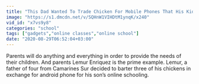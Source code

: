 ```yaml
---
title: "This Dad Wanted To Trade Chicken For Mobile Phones That His Kids Can Use For School"
image: "https://s1.dmcdn.net/v/SQHnW1VIHDtM1ynqK/x240"
vid_id: "x7vs9y8"
categories: "school"
tags: ["gadgets","online classes","online school"]
date: "2020-08-29T06:52:04+03:00"
---
```

Parents will do anything and everything in order to provide the needs of their children. And parents Lemur Enriquez is the prime example. Lemur, a father of four from Camarines Sur decided to barter three of his chickens in exchange for android phone for his son’s online schooling.  <br>
